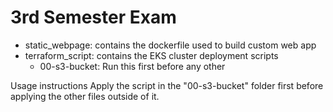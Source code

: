 # 3rd Semester Exam

- static_webpage: contains the dockerfile used to build custom web app
- terraform_script: contains the EKS cluster deployment scripts
  - 00-s3-bucket: Run this first before any other
  
Usage instructions
Apply the script in the "00-s3-bucket" folder first before applying the other files outside of it.